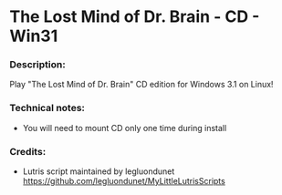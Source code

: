 # The Lost Mind of Dr. Brain - CD - Win31
### Description:
Play "The Lost Mind of Dr. Brain" CD edition for Windows 3.1 on Linux!
### Technical notes:
- You will need to mount CD only one time during install
### Credits:
- Lutris script maintained by legluondunet https://github.com/legluondunet/MyLittleLutrisScripts
